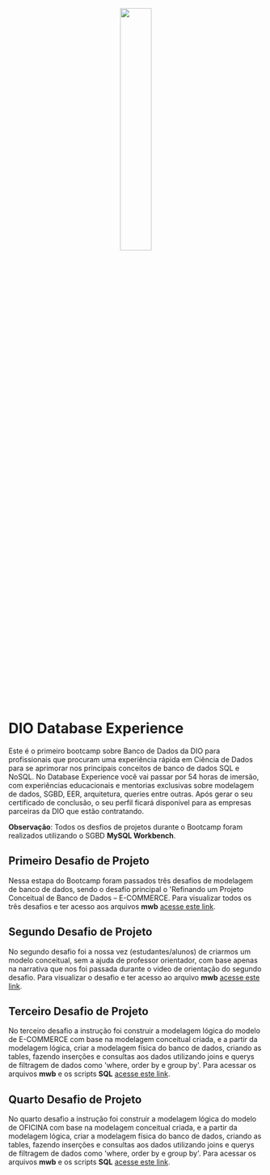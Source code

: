 <p align="center">
  <img src="https://user-images.githubusercontent.com/69018600/192149019-59714005-f3ed-457f-83cb-de8d0422475d.png"  width = "35%" />
</p>

# DIO Database Experience 
  Este é o primeiro bootcamp sobre Banco de Dados da DIO para profissionais que procuram uma experiência rápida em Ciência de Dados para se aprimorar nos principais conceitos de banco de dados SQL e NoSQL. No Database Experience você vai passar por 54 horas de imersão, com experiências educacionais e mentorias exclusivas sobre modelagem de dados, SGBD, EER, arquitetura, queries entre outras.  Após gerar o seu certificado de conclusão, o seu perfil ficará disponível para as empresas parceiras da DIO que estão contratando.

**Observação**: Todos os desfios de projetos durante o Bootcamp foram realizados utilizando o SGBD **MySQL Workbench**.
  
  
## Primeiro Desafio de Projeto
   Nessa estapa do Bootcamp foram passados três desafios de modelagem de banco de dados, sendo o desafio principal o 'Refinando um Projeto Conceitual de Banco de Dados – E-COMMERCE. Para visualizar todos os três desafios e ter acesso aos arquivos **mwb** [acesse este link](https://github.com/NikiReis/DataBaseExperience/tree/main/primeirodesafio). 
   
## Segundo Desafio de Projeto
   No segundo desafio foi a nossa vez (estudantes/alunos) de criarmos um modelo conceitual, sem a ajuda de professor orientador, com base apenas na narrativa que nos foi passada durante o video de orientação do segundo desafio. Para visualizar o desafio e ter acesso ao arquivo **mwb** [acesse este link](https://github.com/NikiReis/DataBaseExperience/tree/main/segundodesafio).

## Terceiro Desafio de Projeto
   No terceiro desafio a instrução foi construir a modelagem lógica do modelo de E-COMMERCE com base na modelagem conceitual criada, e a partir da modelagem lógica, criar a modelagem física do banco de dados, criando as tables, fazendo inserções e consultas aos dados utilizando joins e querys de filtragem de dados como 'where, order by e group by'. Para acessar os arquivos **mwb** e os scripts **SQL** [acesse este link](https://github.com/NikiReis/DataBaseExperience/tree/main/terceirodesafio).

## Quarto Desafio de Projeto
   No quarto desafio a instrução foi construir a modelagem lógica do modelo de OFICINA com base na modelagem conceitual criada, e a partir da modelagem lógica, criar a modelagem física do banco de dados, criando as tables, fazendo inserções e consultas aos dados utilizando joins e querys de filtragem de dados como 'where, order by e group by'. Para acessar os arquivos **mwb** e os scripts **SQL** [acesse este link](https://github.com/NikiReis/DataBaseExperience/tree/main/quartodesafio).
